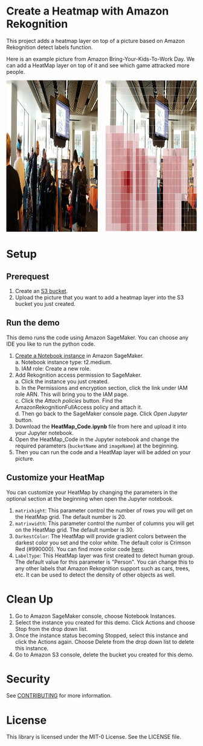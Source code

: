# Create a Heatmap with Amazon Rekognition
This project adds a heatmap layer on top of a picture based on Amazon Rekognition detect labels function.

Here is an example picture from Amazon Bring-Your-Kids-To-Work Day. We can add a HeatMap layer on top of it and see which game attracked more people.

<img src="https://github.com/aws-samples/amazon-rekognition-heatmap/blob/main/Kids_day.jpeg" aligh="left" width=48% height="400" />        <img src="https://github.com/aws-samples/amazon-rekognition-heatmap/blob/main/Kid_Day_Result.png" align="right" width=48% height="400"/>


# Setup
## Prerequest
1. Create an [S3 bucket](https://docs.aws.amazon.com/AmazonS3/latest/user-guide/create-bucket.html).   
2. Upload the picture that you want to add a heatmap layer into the S3 bucket you just created. 

## Run the demo
This demo runs the code using Amazon SageMaker. You can choose any IDE you like to run the python code. 
1. [Create a Notebook instance](https://docs.aws.amazon.com/sagemaker/latest/dg/howitworks-create-ws.html) in Amazon SageMaker.   
  a. Notebook instance type: t2.medium.    
  b. IAM role: Create a new role.    
2. Add Rekognition access permission to SageMaker.  
  a. Click the instance you just created.       
  b. In the Permissions and encryption section, click the link under IAM role ARN. This will bring you to the IAM page.    
  c. Click the *Attach policies* button. Find the AmazonRekognitionFullAccess policy and attach it.    
  d. Then go back to the SageMaker console page. Click *Open Jupyter* button.        
3. Download the **HeatMap_Code.ipynb** file from here and upload it into your Jupyter notebook.
4. Open the HeatMap_Code in the Jupyter notebook and change the required parameters (```bucketName``` and ```imageName```) at the beginning.  
5. Then you can run the code and a HeatMap layer will be added on your picture.  

## Customize your HeatMap
You can customize your HeatMap by changing the parameters in the optional section at the beginning when open the Jupyter notebook.
1. ```matrixhight```: This parameter control the number of rows you will get on the HeatMap grid. The default number is 20.
2. ```matrixwidth```: This parameter control the number of columns you will get on the HeatMap grid. The default number is 30.
3. ```DarkestColor```: The HeatMap will provide gradient colors between the darkest color you set and the color white. The default color is Crimson Red (#990000). You can find more color code [here](https://htmlcolorcodes.com/).
4. ```LabelType```: This HeatMap layer was first created to detect human group. The default value for this parameter is "Person". You can change this to any other labels that Amazon Rekognition support such as cars, trees, etc. It can be used to detect the density of other objects as well.

# Clean Up
1. Go to Amazon SageMaker console, choose Notebook Instances.  
2. Select the instance you created for this demo. Click Actions and choose Stop from the drop down list.  
3. Once the instance status becoming Stopped, select this instance and click the Actions again. Choose Delete from the drop down list to delete this instance.   
4. Go to Amazon S3 console, delete the bucket you created for this demo.    

# Security

See [CONTRIBUTING](CONTRIBUTING.md#security-issue-notifications) for more information.

# License

This library is licensed under the MIT-0 License. See the LICENSE file.

